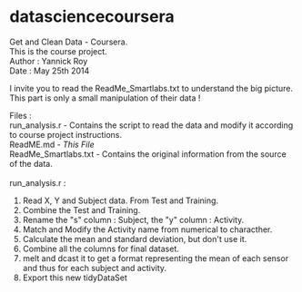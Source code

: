 datasciencecoursera
===================

Get and Clean Data - Coursera.<br>
This is the course project.<br>
Author : Yannick Roy<br>
Date : May 25th 2014<br>

I invite you to read the ReadMe_Smartlabs.txt to understand the big picture.<br>
This part is only a small manipulation of their data !<br>

Files :<br>
run_analysis.r - Contains the script to read the data and modify it according to course project instructions.<br>
ReadME.md - *This File*<br>
ReadMe_Smartlabs.txt - Contains the original information from the source of the data.<br>
<br>
run_analysis.r :<br>
1) Read X, Y and Subject data. From Test and Training.<br>
2) Combine the Test and Training.<br>
3) Rename the "s" column : Subject, the "y" column : Activity.<br>
4) Match and Modify the Activity name from numerical to characther.<br>
5) Calculate the mean and standard deviation, but don't use it.<br>
6) Combine all the columns for final dataset.<br>
7) melt and dcast it to get a format representing the mean of each sensor and thus for each subject and activity.<br>
8) Export this new tidyDataSet<br>
<br><br>

